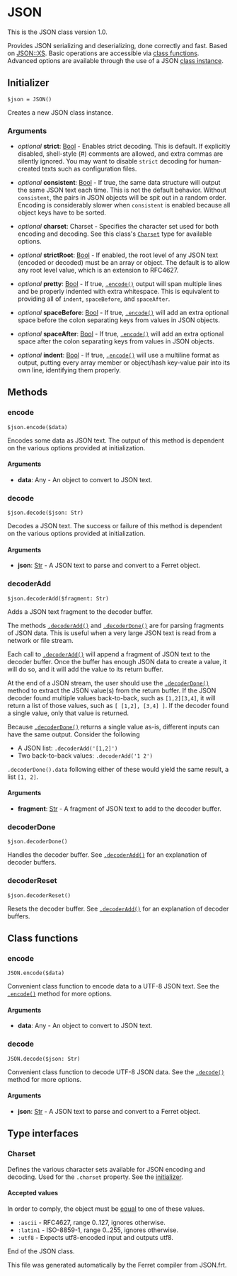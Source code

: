 # JSON

This is the JSON class version 1.0.

Provides JSON serializing and deserializing, done correctly and fast.
Based on [JSON::XS](http://search.cpan.org/perldoc?JSON%3A%3AXS).
Basic operations are accessible via [class functions](#class-functions).
Advanced options are available through the use of a JSON
[class instance](#initializer).


## Initializer

```
$json = JSON()
```

Creates a new JSON class instance.


### Arguments

* *optional* __strict__: [Bool](/doc/std/Bool.md) - Enables strict decoding. This is default. If explicitly disabled,
shell-style (#) comments are allowed, and extra commas are
silently ignored. You may want to disable `strict` decoding for
human-created texts such as configuration files.

* *optional* __consistent__: [Bool](/doc/std/Bool.md) - If true, the same data structure will output the same JSON text each
time. This is not the default behavior. Without `consistent`, the pairs
in JSON objects will be spit out in a random order. Encoding is
considerably slower when `consistent` is enabled because all object
keys have to be sorted.

* *optional* __charset__: Charset - Specifies the character set used for both encoding and decoding. See
this class's [`Charset`](#charset) type for available options.

* *optional* __strictRoot__: [Bool](/doc/std/Bool.md) - If enabled, the root level of any JSON text (encoded or decoded) must be
an array or object. The default is to allow any root level value, which
is an extension to RFC4627.

* *optional* __pretty__: [Bool](/doc/std/Bool.md) - If true, [`.encode()`](#encode) output will span multiple lines and be
properly indented with extra whitespace. This is equivalent to providing
all of `indent`, `spaceBefore`, and `spaceAfter`.

* *optional* __spaceBefore__: [Bool](/doc/std/Bool.md) - If true, [`.encode()`](#encode) will add an extra optional space before
the colon separating keys from values in JSON objects.

* *optional* __spaceAfter__: [Bool](/doc/std/Bool.md) - If true, [`.encode()`](#encode) will add an extra optional space after
the colon separating keys from values in JSON objects.

* *optional* __indent__: [Bool](/doc/std/Bool.md) - If true, [`.encode()`](#encode) will use a multiline format as output,
putting every array member or object/hash key-value pair into its own
line, identifying them properly.

## Methods

### encode

```
$json.encode($data)
```

Encodes some data as JSON text.
The output of this method is dependent on the various options provided at
initialization.


#### Arguments

* __data__: Any - An object to convert to JSON text.



### decode

```
$json.decode($json: Str)
```

Decodes a JSON text.
The success or failure of this method is dependent on the various options
provided at initialization.


#### Arguments

* __json__: [Str](/doc/std/String.md) - A JSON text to parse and convert to a Ferret object.



### decoderAdd

```
$json.decoderAdd($fragment: Str)
```

Adds a JSON text fragment to the decoder buffer.

The methods [`.decoderAdd()`](#decoderadd) and
[`.decoderDone()`](#decoderdone) are for parsing fragments
of JSON data. This is useful when a very large JSON text is read from a
network or file stream.

Each call to [`.decoderAdd()`](#decoderadd) will append a fragment of JSON
text to the decoder buffer. Once the buffer has enough JSON data to create a
value, it will do so, and it will add the value to its return buffer.

At the end of a JSON stream, the user should use the
[`.decoderDone()`](#decoderdone) method
to extract the JSON value(s) from the return buffer. If the JSON decoder
found multiple values back-to-back, such as `[1,2][3,4]`, it will return a
list of those values, such as `[ [1,2], [3,4] ]`. If the decoder found a
single value, only that value is returned.

Because [`.decoderDone()`](#decoderdone) returns a single value as-is,
different inputs can have the same output. Consider the following

* A JSON list: `.decoderAdd('[1,2]')`
* Two back-to-back values: `.decoderAdd('1 2')`

`.decoderDone().data` following either of these would yield the same result,
a list `[1, 2]`.


#### Arguments

* __fragment__: [Str](/doc/std/String.md) - A fragment of JSON text to add to the decoder buffer.



### decoderDone

```
$json.decoderDone()
```

Handles the decoder buffer.
See [`.decoderAdd()`](#decoderadd) for an explanation of decoder buffers.





### decoderReset

```
$json.decoderReset()
```

Resets the decoder buffer.
See [`.decoderAdd()`](#decoderadd) for an explanation of decoder buffers.

## Class functions

### encode

```
JSON.encode($data)
```

Convenient class function to encode data to a UTF-8 JSON text.
See the [`.encode()`](#encode) method for more options.


#### Arguments

* __data__: Any - An object to convert to JSON text.



### decode

```
JSON.decode($json: Str)
```

Convenient class function to decode UTF-8 JSON data.
See the [`.decode()`](#decode) method for more options.


#### Arguments

* __json__: [Str](/doc/std/String.md) - A JSON text to parse and convert to a Ferret object.


## Type interfaces

### Charset

Defines the various character sets available for JSON encoding and decoding.
Used for the `.charset` property. See the [initializer](#initializer).



#### Accepted values

In order to comply, the object must be [equal](/doc/Operators.md#equality-operator) to one of these values.

* `:ascii` - RFC4627,      range 0..127, ignores otherwise.
* `:latin1` - ISO-8859-1,   range 0..255, ignores otherwise.
* `:utf8` - Expects utf8-encoded input and outputs utf8.


End of the JSON class.

This file was generated automatically by the Ferret compiler from
JSON.frt.